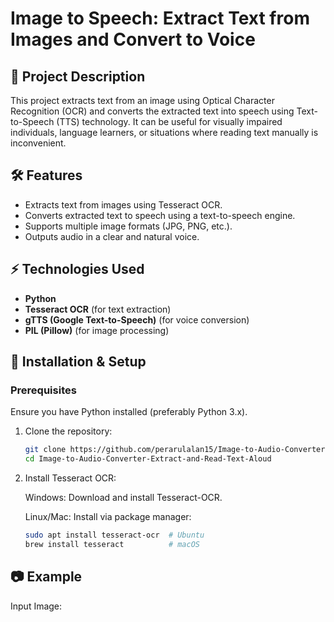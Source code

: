 # Image to Speech: Extract Text from Images and Convert to Voice

## 📌 Project Description
This project extracts text from an image using Optical Character Recognition (OCR) and converts the extracted text into speech using Text-to-Speech (TTS) technology. It can be useful for visually impaired individuals, language learners, or situations where reading text manually is inconvenient.

## 🛠️ Features
- Extracts text from images using Tesseract OCR.
- Converts extracted text to speech using a text-to-speech engine.
- Supports multiple image formats (JPG, PNG, etc.).
- Outputs audio in a clear and natural voice.

## ⚡ Technologies Used
- **Python**
- **Tesseract OCR** (for text extraction)
- **gTTS (Google Text-to-Speech)** (for voice conversion)
- **PIL (Pillow)** (for image processing)

## 📂 Installation & Setup

### Prerequisites
Ensure you have Python installed (preferably Python 3.x).

1. Clone the repository:
   ```bash
   git clone https://github.com/perarulalan15/Image-to-Audio-Converter-Extract-and-Read-Text-Aloud.git
   cd Image-to-Audio-Converter-Extract-and-Read-Text-Aloud
2. Install Tesseract OCR:

   Windows: Download and install Tesseract-OCR.

   Linux/Mac: Install via package manager:
   ```bash
   sudo apt install tesseract-ocr  # Ubuntu
   brew install tesseract          # macOS

## 📷 Example

Input Image:

